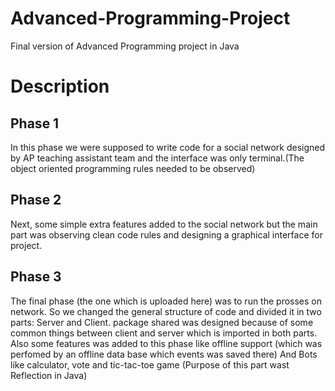 # Advanced-Programming-Project
Final version of Advanced Programming project in Java
# Description
## Phase 1
In this phase we were supposed to write code for a social network designed by AP teaching assistant team and the interface was only terminal.(The object oriented programming rules needed to be observed)
## Phase 2
Next, some simple extra features added to the social network but the main part was observing clean code rules and designing a graphical interface for project.
## Phase 3
The final phase (the one which is uploaded here) was to run the prosses on network. So we changed the general structure of code and divided it in two parts: Server and Client.
package shared was designed because of some common things between client and server which is imported in both parts.
Also some features was added to this phase like offline support (which was perfomed by an offline data base which events was saved there)
And Bots like calculator, vote and tic-tac-toe game (Purpose of this part wast Reflection in Java) 
